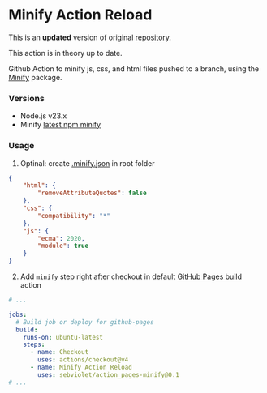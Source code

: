 # Minify Action Reload
This is an **updated** version of original [repository](https://github.com/actions-marketplace-validations/DrA1ex_pages-minify).

This action is in theory up to date.

Github Action to minify js, css, and html files pushed to a branch, using the [Minify](https://github.com/coderaiser/minify) package.

### Versions
- Node.js v23.x
- Minify [latest npm minify](https://www.npmjs.com/package/minify)

### Usage
1. Optinal: create [.minify.json](https://github.com/coderaiser/minify#options) in root folder
```json
{
    "html": {
        "removeAttributeQuotes": false
    },
    "css": {
        "compatibility": "*"
    },
    "js": {
        "ecma": 2020,
        "module": true
    }
}
```

2. Add `minify` step right after checkout in default [GitHub Pages build](https://docs.github.com/ru/pages/getting-started-with-github-pages/configuring-a-publishing-source-for-your-github-pages-site#creating-a-custom-github-actions-workflow-to-publish-your-site) action
```yaml
# ...

jobs:
  # Build job or deploy for github-pages
  build:
    runs-on: ubuntu-latest
    steps:
      - name: Checkout
        uses: actions/checkout@v4
      - name: Minify Action Reload
        uses: sebviolet/action_pages-minify@0.1
# ...
```
